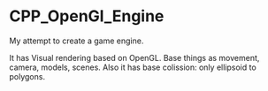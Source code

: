 # CPP_OpenGl_Engine
My attempt to create a game engine.

It has Visual rendering based on OpenGL.
Base things as movement, camera, models, scenes.
Also it has base colission: only ellipsoid to polygons.
